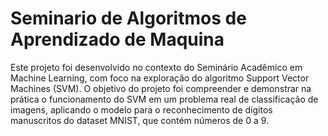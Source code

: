 # Seminario de Algoritmos de Aprendizado de Maquina

Este projeto foi desenvolvido no contexto do Seminário Acadêmico em Machine Learning, com foco na exploração do algoritmo Support Vector Machines (SVM). O objetivo do projeto foi compreender e demonstrar na prática o funcionamento do SVM em um problema real de classificação de imagens, aplicando o modelo para o reconhecimento de dígitos manuscritos do dataset MNIST, que contém números de 0 a 9.

